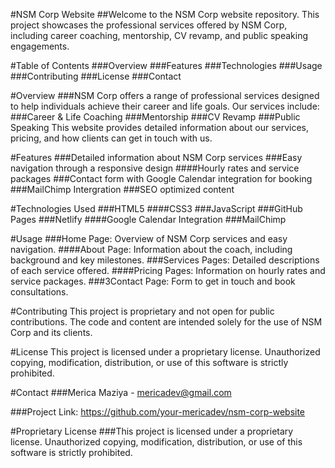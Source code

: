 #NSM Corp Website
##Welcome to the NSM Corp website repository. This project showcases the professional services offered by NSM Corp, including career coaching, mentorship, CV revamp, and public speaking engagements.

#Table of Contents
###Overview
###Features
###Technologies
###Usage
###Contributing
###License
###Contact

#Overview
###NSM Corp offers a range of professional services designed to help individuals achieve their career and life goals. Our services include:
###Career & Life Coaching
###Mentorship
###CV Revamp
###Public Speaking
This website provides detailed information about our services, pricing, and how clients can get in touch with us.

#Features
###Detailed information about NSM Corp services
###Easy navigation through a responsive design
####Hourly rates and service packages
###Contact form with Google Calendar integration for booking
###MailChimp Intergration
###SEO optimized content

#Technologies Used
###HTML5
####CSS3
###JavaScript
###GitHub Pages
###Netlify
####Google Calendar Integration
###MailChimp

#Usage
###Home Page: Overview of NSM Corp services and easy navigation.
####About Page: Information about the coach, including background and key milestones.
###Services Pages: Detailed descriptions of each service offered.
####Pricing Pages: Information on hourly rates and service packages.
###3Contact Page: Form to get in touch and book consultations.

#Contributing
This project is proprietary and not open for public contributions. The code and content are intended solely for the use of NSM Corp and its clients.

#License
This project is licensed under a proprietary license. Unauthorized copying, modification, distribution, or use of this software is strictly prohibited.

#Contact
###Merica Maziya - mericadev@gmail.com

###Project Link: https://github.com/your-mericadev/nsm-corp-website

#Proprietary License
###This project is licensed under a proprietary license. Unauthorized copying, modification, distribution, or use of this software is strictly prohibited.
